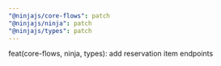```yaml
---
"@ninjajs/core-flows": patch
"@ninjajs/ninja": patch
"@ninjajs/types": patch
---
```


feat(core-flows, ninja, types): add reservation item endpoints
